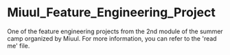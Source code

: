 # Miuul_Feature_Engineering_Project
 One of the feature engineering projects from the 2nd module of the summer camp organized by Miuul. For more information, you can refer to the 'read me' file.
